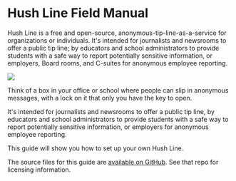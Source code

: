 # Hush Line Field Manual

Hush Line is a free and open-source, anonymous-tip-line-as-a-service for organizations or individuals. It's intended for journalists and newsrooms to offer a public tip line; by educators and school administrators to provide students with a safe way to report potentially sensitive information, or employers, Board rooms, and C-suites for anonymous employee reporting.

<img src="img/hosted-cover.png">

Think of a box in your office or school where people can slip in anonymous messages, with a lock on it that only you have the key to open.

It's intended for journalists and newsrooms to offer a public tip line, by educators and school administrators to provide students with a safe way to report potentially sensitive information, or employers for anonymous employee reporting.

This guide will show you how to set up your own Hush Line. 

The source files for this guide are [available on GitHub](https://github.com/scidsg/hushline-docs). See that repo for licensing information.
